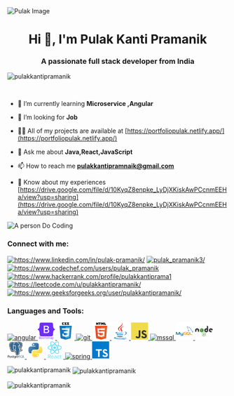 <img src="https://drive.google.com/uc?export=view&id=1Qq8LLaUgZK-Mq6dTEqSRkkIKJafmXe97" alt="Pulak Image" width="1000" height="300">
<h1 align="center">Hi 👋, I'm Pulak Kanti Pramanik</h1>
<h3 align="center">A passionate full stack developer from India</h3>



<p align="left"> <img src="https://komarev.com/ghpvc/?username=pulakkantipramanik&label=Profile%20views&color=0e75b6&style=flat" alt="pulakkantipramanik" /> </p>

<p align="left"> <a href="https://twitter.com/" target="blank"><img src="https://img.shields.io/twitter/follow/?logo=twitter&style=for-the-badge" alt="" /></a> </p>

- 🌱 I’m currently learning **Microservice ,Angular**

- 🤝 I’m looking for  **Job**

- 👨‍💻 All of my projects are available at [https://portfoliopulak.netlify.app/](https://portfoliopulak.netlify.app/)

- 💬 Ask me about **Java,React,JavaScript**

- 📫 How to reach me **pulakkantipramnaik@gmail.com**

- 📄 Know about my experiences [https://drive.google.com/file/d/10KyqZ8enpke_LyDjXKiskAwPCcnmEEHa/view?usp=sharing](https://drive.google.com/file/d/10KyqZ8enpke_LyDjXKiskAwPCcnmEEHa/view?usp=sharing)

<img src="https://cdn.dribbble.com/userupload/23681047/file/original-d6517f1e2cc5829933ba69ca77010944.gif" alt="A person Do Coding " width="1000" height="400">
<h3 align="left">Connect with me:</h3>
<p align="left">
<a href="/pulak-pramanik/" target="blank"><img align="center" src="https://raw.githubusercontent.com/rahuldkjain/github-profile-readme-generator/master/src/images/icons/Social/linked-in-alt.svg" alt="https://www.linkedin.com/in/pulak-pramanik/" height="30" width="40" /></a>
<a href="https://instagram.com/pulak_pramanik3/" target="blank"><img align="center" src="https://raw.githubusercontent.com/rahuldkjain/github-profile-readme-generator/master/src/images/icons/Social/instagram.svg" alt="pulak_pramanik3/" height="30" width="40" /></a>
<a href="https://www.codechef.com/users/https://www.codechef.com/users/pulak_pramanik" target="blank"><img align="center" src="https://cdn.jsdelivr.net/npm/simple-icons@3.1.0/icons/codechef.svg" alt="https://www.codechef.com/users/pulak_pramanik" height="30" width="40" /></a>
<a href="https://www.hackerrank.com/https://www.hackerrank.com/profile/pulakkantiprama1" target="blank"><img align="center" src="https://raw.githubusercontent.com/rahuldkjain/github-profile-readme-generator/master/src/images/icons/Social/hackerrank.svg" alt="https://www.hackerrank.com/profile/pulakkantiprama1" height="30" width="40" /></a>
<a href="https://www.leetcode.com/https://leetcode.com/u/pulakkantipramanik/" target="blank"><img align="center" src="https://raw.githubusercontent.com/rahuldkjain/github-profile-readme-generator/master/src/images/icons/Social/leet-code.svg" alt="https://leetcode.com/u/pulakkantipramanik/" height="30" width="40" /></a>
<a href="https://auth.geeksforgeeks.org/user/https://www.geeksforgeeks.org/user/pulakkantipramanik/" target="blank"><img align="center" src="https://raw.githubusercontent.com/rahuldkjain/github-profile-readme-generator/master/src/images/icons/Social/geeks-for-geeks.svg" alt="https://www.geeksforgeeks.org/user/pulakkantipramanik/" height="30" width="40" /></a>
</p>

<h3 align="left">Languages and Tools:</h3>
<p align="left"> <a href="https://angular.io" target="_blank" rel="noreferrer"> <img src="https://angular.io/assets/images/logos/angular/angular.svg" alt="angular" width="40" height="40"/> </a> <a href="https://getbootstrap.com" target="_blank" rel="noreferrer"> <img src="https://raw.githubusercontent.com/devicons/devicon/master/icons/bootstrap/bootstrap-plain-wordmark.svg" alt="bootstrap" width="40" height="40"/> </a> <a href="https://www.w3schools.com/css/" target="_blank" rel="noreferrer"> <img src="https://raw.githubusercontent.com/devicons/devicon/master/icons/css3/css3-original-wordmark.svg" alt="css3" width="40" height="40"/> </a> <a href="https://git-scm.com/" target="_blank" rel="noreferrer"> <img src="https://www.vectorlogo.zone/logos/git-scm/git-scm-icon.svg" alt="git" width="40" height="40"/> </a> <a href="https://www.w3.org/html/" target="_blank" rel="noreferrer"> <img src="https://raw.githubusercontent.com/devicons/devicon/master/icons/html5/html5-original-wordmark.svg" alt="html5" width="40" height="40"/> </a> <a href="https://www.java.com" target="_blank" rel="noreferrer"> <img src="https://raw.githubusercontent.com/devicons/devicon/master/icons/java/java-original.svg" alt="java" width="40" height="40"/> </a> <a href="https://developer.mozilla.org/en-US/docs/Web/JavaScript" target="_blank" rel="noreferrer"> <img src="https://raw.githubusercontent.com/devicons/devicon/master/icons/javascript/javascript-original.svg" alt="javascript" width="40" height="40"/> </a> <a href="https://www.microsoft.com/en-us/sql-server" target="_blank" rel="noreferrer"> <img src="https://www.svgrepo.com/show/303229/microsoft-sql-server-logo.svg" alt="mssql" width="40" height="40"/> </a> <a href="https://www.mysql.com/" target="_blank" rel="noreferrer"> <img src="https://raw.githubusercontent.com/devicons/devicon/master/icons/mysql/mysql-original-wordmark.svg" alt="mysql" width="40" height="40"/> </a> <a href="https://nodejs.org" target="_blank" rel="noreferrer"> <img src="https://raw.githubusercontent.com/devicons/devicon/master/icons/nodejs/nodejs-original-wordmark.svg" alt="nodejs" width="40" height="40"/> </a> <a href="https://www.postgresql.org" target="_blank" rel="noreferrer"> <img src="https://raw.githubusercontent.com/devicons/devicon/master/icons/postgresql/postgresql-original-wordmark.svg" alt="postgresql" width="40" height="40"/> </a> <a href="https://www.python.org" target="_blank" rel="noreferrer"> <img src="https://raw.githubusercontent.com/devicons/devicon/master/icons/python/python-original.svg" alt="python" width="40" height="40"/> </a> <a href="https://reactjs.org/" target="_blank" rel="noreferrer"> <img src="https://raw.githubusercontent.com/devicons/devicon/master/icons/react/react-original-wordmark.svg" alt="react" width="40" height="40"/> </a> <a href="https://spring.io/" target="_blank" rel="noreferrer"> <img src="https://www.vectorlogo.zone/logos/springio/springio-icon.svg" alt="spring" width="40" height="40"/> </a> <a href="https://www.typescriptlang.org/" target="_blank" rel="noreferrer"> <img src="https://raw.githubusercontent.com/devicons/devicon/master/icons/typescript/typescript-original.svg" alt="typescript" width="40" height="40"/> </a> </p>

<p><img align="left" src="https://github-readme-stats.vercel.app/api/top-langs?username=pulakkantipramanik&show_icons=true&locale=en&layout=compact" alt="pulakkantipramanik" /></p>

<p>&nbsp;<img align="center" src="https://github-readme-stats.vercel.app/api?username=pulakkantipramanik&show_icons=true&locale=en" alt="pulakkantipramanik" /></p>

<p><img align="center" src="https://github-readme-streak-stats.herokuapp.com/?user=pulakkantipramanik&" alt="pulakkantipramanik" /></p>
